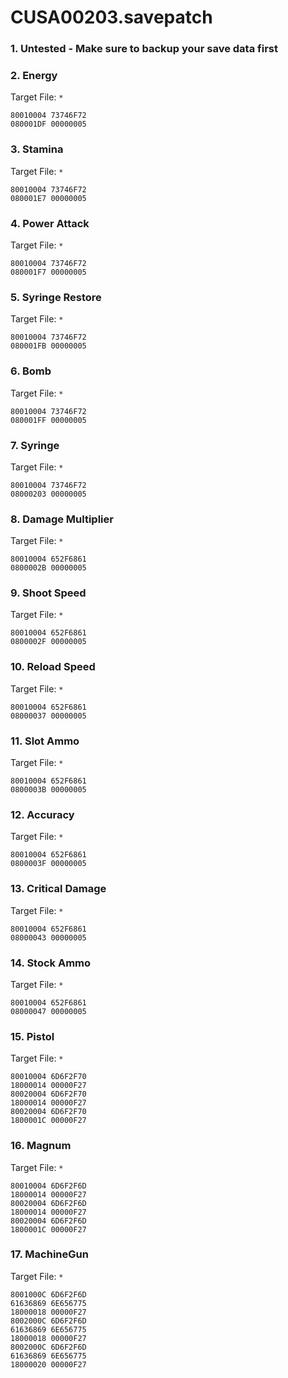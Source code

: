 # CUSA00203.savepatch

### 1. Untested - Make sure to backup your save data first
### 2. Energy

Target File: `*`

```
80010004 73746F72
080001DF 00000005
```

### 3. Stamina

Target File: `*`

```
80010004 73746F72
080001E7 00000005
```

### 4. Power Attack

Target File: `*`

```
80010004 73746F72
080001F7 00000005
```

### 5. Syringe Restore

Target File: `*`

```
80010004 73746F72
080001FB 00000005
```

### 6. Bomb

Target File: `*`

```
80010004 73746F72
080001FF 00000005
```

### 7. Syringe

Target File: `*`

```
80010004 73746F72
08000203 00000005
```

### 8. Damage Multiplier

Target File: `*`

```
80010004 652F6861
0800002B 00000005
```

### 9. Shoot Speed

Target File: `*`

```
80010004 652F6861
0800002F 00000005
```

### 10. Reload Speed

Target File: `*`

```
80010004 652F6861
08000037 00000005
```

### 11. Slot Ammo

Target File: `*`

```
80010004 652F6861
0800003B 00000005
```

### 12. Accuracy

Target File: `*`

```
80010004 652F6861
0800003F 00000005
```

### 13. Critical Damage

Target File: `*`

```
80010004 652F6861
08000043 00000005
```

### 14. Stock Ammo

Target File: `*`

```
80010004 652F6861
08000047 00000005
```

### 15. Pistol

Target File: `*`

```
80010004 6D6F2F70
18000014 00000F27
80020004 6D6F2F70
18000014 00000F27
80020004 6D6F2F70
1800001C 00000F27
```

### 16. Magnum

Target File: `*`

```
80010004 6D6F2F6D
18000014 00000F27
80020004 6D6F2F6D
18000014 00000F27
80020004 6D6F2F6D
1800001C 00000F27
```

### 17. MachineGun

Target File: `*`

```
8001000C 6D6F2F6D
61636869 6E656775
18000018 00000F27
8002000C 6D6F2F6D
61636869 6E656775
18000018 00000F27
8002000C 6D6F2F6D
61636869 6E656775
18000020 00000F27
```

